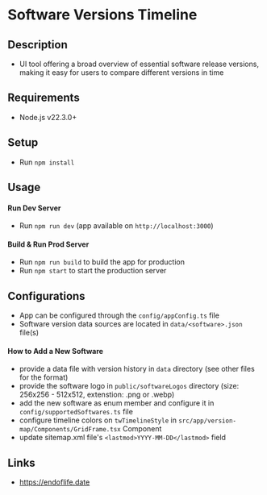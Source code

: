 # Software Versions Timeline

## Description
- UI tool offering a broad overview of essential software release versions, making it easy for users to compare different versions in time

## Requirements
 - Node.js v22.3.0+

## Setup
  - Run `npm install`

## Usage
#### Run Dev Server
  - Run `npm run dev` (app available on `http://localhost:3000`)
#### Build & Run Prod Server
  - Run `npm run build` to build the app for production
  - Run `npm start` to start the production server

## Configurations
  - App can be configured through the `config/appConfig.ts` file
  - Software version data sources are located in `data/<software>.json` file(s)
#### How to Add a New Software
- provide a data file with version history in `data` directory (see other files for the format)
- provide the software logo in `public/softwareLogos` directory (size: 256x256 - 512x512, extenstion: .png or .webp)
- add the new software as enum member and configure it in `config/supportedSoftwares.ts` file
- configure timeline colors on `twTimelineStyle` in `src/app/version-map/Components/GridFrame.tsx` Component
- update sitemap.xml file's `<lastmod>YYYY-MM-DD</lastmod>` field

## Links
- https://endoflife.date